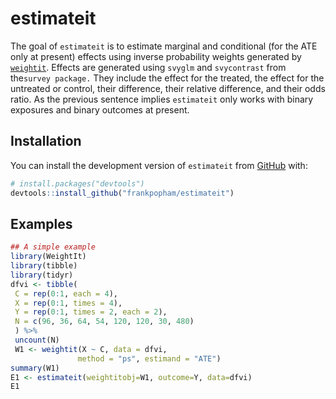 
<!-- README.md is generated from README.Rmd. Please edit that file -->

# estimateit

The goal of `estimateit` is to estimate marginal and conditional (for
the ATE only at present) effects using inverse probability weights
generated by [`weightit`](https://github.com/ngreifer/WeightIt). Effects
are generated using `svyglm` and `svycontrast` from the`survey package.`
They include the effect for the treated, the effect for the untreated or
control, their difference, their relative difference, and their odds
ratio. As the previous sentence implies `estimateit` only works with
binary exposures and binary outcomes at present.

## Installation

You can install the development version of `estimateit` from
[GitHub](https://github.com/) with:

``` r
# install.packages("devtools")
devtools::install_github("frankpopham/estimateit")
```

## Examples

``` r
## A simple example
library(WeightIt)
library(tibble)
library(tidyr)
dfvi <- tibble(
 C = rep(0:1, each = 4),
 X = rep(0:1, times = 4),
 Y = rep(0:1, times = 2, each = 2),
 N = c(96, 36, 64, 54, 120, 120, 30, 480)
 ) %>%
 uncount(N)
 W1 <- weightit(X ~ C, data = dfvi,
               method = "ps", estimand = "ATE")
summary(W1)
E1 <- estimateit(weightitobj=W1, outcome=Y, data=dfvi)
E1
```

